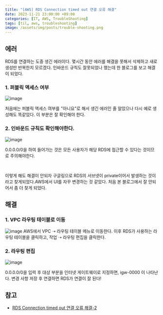 ```yaml
---
title: "[AWS] RDS Connection timed out 연결 오류 해결"
date: 2023-11-21 23:00:00 +09:00
categories: [IT, AWS, TroubleShooting]
tags: [til, aws, troubleshooting]
image: /assets/img/posts/trouble-shooting.png
---
```


## 에러

RDS를 연결하는 도중 생긴 에러이다. 몇시간 동안 에러를 해결을 못해서 삭제하고 새로 생성만 반복한지 모르겠다. 인바운드 규칙도 잘못되었나 했는데 한 블로그를 보고 해결이 되었다.

### 1. 퍼블릭 액세스 여부

![image](https://github.com/honge7694/honge7694.github.io/assets/76715487/c5c4df10-aedb-4ef5-ba21-ef2bf57812d0)

처음에는 퍼블릭 액세스 여부를 "아니요"로 해서 생긴 에러인 줄 알았으나 다시 예로 생성해도 똑같았다. 이 부분은 잘 확인해야 한다.



### 2. 인바운드 규칙도 확인해야한다.
![image](https://github.com/honge7694/honge7694.github.io/assets/76715487/3d5cbab4-6c47-4da0-80ea-faa299b32cd0)

0.0.0.0/0을 하여 들어가는 것은 모든 사용자가 해당 RDS에 접근할 수 있다는 것이므로 주의해야한다.

<br/>

이렇게 해도 해결이 안되자 구글링으로 RDS의 서브넷이 private이어서 발생하는 것이라고 찾게되었다.AWS에서 UI를 자꾸 변경하는 것 같았다. 처음 본 블로그에서 잘 안되어서 좀 더 찾게 되었다.


## 해결

### 1. VPC 라우팅 테이블로 이동
![image](https://github.com/honge7694/honge7694.github.io/assets/76715487/531389a9-b73d-4297-be36-28d7b7db7e41)
AWS에서 VPC ➝ 라우팅 테이블 메뉴로 이동한다.
이후 RDS가 사용하는 라우팅 테이블을 클릭하고, 작업 ➝ 라우팅 편집을 클릭한다.

### 2. 라우팅 편집
![image](https://github.com/honge7694/honge7694.github.io/assets/76715487/ca1fc8d7-4053-44b0-8748-f95ff9574bca)

0.0.0.0/0을 입력 후 대상 부분을 인터넷 게이트웨이로 지정하면, igw-0000 이 나타난다. 변경 사항 저장 후 연결하면 RDS가 연결이 잘 된다!



## 참고

+ [RDS Connection timed out 연결 오류 해결-2](https://green-bin.tistory.com/34)
